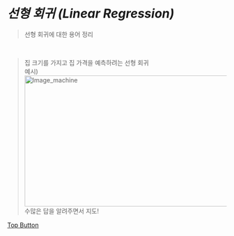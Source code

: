 
*선형 회귀 (Linear Regression)*
=============
> 선형 회귀에 대한 용어 정리  
<br>
  
> 집 크기를 가지고 집 가격을 예측하려는 선형 회귀  
> 예시)  
<img src="https://user-images.githubusercontent.com/66001539/120929053-6909d680-c722-11eb-9bff-35a94bf52153.png" width="500px" height="300px" title="px(픽셀) 크기 설정" alt="Image_machine"></img><br/>
> 수많은 답을 알려주면서 지도!
  
[Top Button](#)
